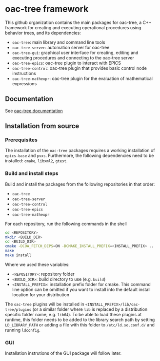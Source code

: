 # oac-tree framework

This github organization contains the main packages for oac-tree, a C++ framework for creating and executing operational procedures using behavior trees, and its dependencies:

* `oac-tree`: main library and command line tools
* `oac-tree-server`: automation server for oac-tree
* `oac-tree-gui`: graphical user interface for creating, editing and executing procedures and connecting to the oac-tree server
* `oac-tree-epics`: oac-tree plugin to interact with EPICS
* `oac-tree-control`: oac-tree plugin that provides basic control node instructions
* `oac-tree-mathexpr`: oac-tree plugin for the evaluation of mathematical expressions

## Documentation

See [oac-tree documentation](https://oac-tree.github.io/oac-tree-docs/)

## Installation from source

### Prerequisites

The installation of the `oac-tree` packages requires a working installation of `epics-base` and `pvxs`. Furthermore, the following dependencies need to be installed: `cmake`, `libxml2`, `gtest`.

### Build and install steps

Build and install the packages from the following repositories in that order:

* `oac-tree`
* `oac-tree-server`
* `oac-tree-control`
* `oac-tree-epics`
* `oac-tree-mathexpr`

For each repository, run the following commands in the shell

```bash
cd <REPOSITORY>
mkdir <BUILD_DIR>
cd <BUILD_DIR>
cmake -DCOA_FETCH_DEPS=ON -DCMAKE_INSTALL_PREFIX=<INSTALL_PREFIX> ..
make
make install
```

Where we used these variables:

* `<REPOSITORY>`: repository folder
* `<BUILD_DIR>`: build directory to use (e.g. `build`)
* `<INSTALL_PREFIX>`: installation prefix folder for cmake. This command line option can be omitted if you want to install into the default install location for your distribution

The `oac-tree` plugins will be installed in `<INSTALL_PREFIX>/lib/oac-tree/plugins` (or a similar folder where `lib` is replaced by a distribution specific folder name, e.g. `lib64`). To be able to load these plugins at runtime, this folder needs to be added to the library search path by setting `LD_LIBRARY_PATH` or adding a file with this folder to `/etc/ld.so.conf.d/` and running `ldconfig`.

### GUI

Installation instrutions of the GUI package will follow later.
